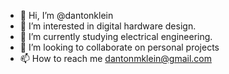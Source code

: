 - 👋 Hi, I’m @dantonklein
- 👀 I’m interested in digital hardware design.
- 🌱 I’m currently studying electrical engineering.
- 💞️ I’m looking to collaborate on personal projects
- 📫 How to reach me dantonmklein@gmail.com

<!---
dantonklein/dantonklein is a ✨ special ✨ repository because its `README.md` (this file) appears on your GitHub profile.
You can click the Preview link to take a look at your changes.
--->
